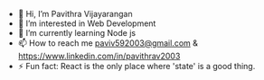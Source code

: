 - 👋 Hi, I’m Pavithra Vijayarangan
- 👀 I’m interested in Web Development
- 🌱 I’m currently learning Node js
- 📫 How to reach me paviv592003@gmail.com & https://www.linkedin.com/in/pavithrav2003
- ⚡ Fun fact: React is the only place where 'state' is a good thing. 

<!---
pavi2003-eng/pavi2003-eng is a ✨ special ✨ repository because its `README.md` (this file) appears on your GitHub profile.
You can click the Preview link to take a look at your changes.
--->
